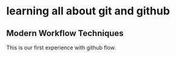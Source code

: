 # learning all about git and github

## Modern Workflow Techniques

This is our first experience with github flow.




